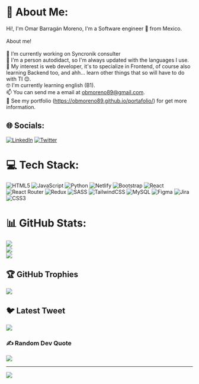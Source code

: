 # 💫 About Me:
Hi!, I'm Omar Barragán Moreno, I'm a Software engineer 🚀 from Mexico.<br><br>About me!<br><br>🔭 I’m currently working on Syncronik consulter<br>🌱 I'm a person autodidact, so I'm always updated with the languages I use.<br>🤔 My interest is web developer, it's to specialize in Frontend, of course also learning Backend too, and ahh... learn other things that so will have to do with TI 😊.<br>🤓 I'm currently learning english (B1).<br>📫 You can send me a email at obmoreno89@gmail.com.<br>📝 See my portfolio (https://obmoreno89.github.io/portafolio/) for get more information.<br>


## 🌐 Socials:
[![LinkedIn](https://img.shields.io/badge/LinkedIn-%230077B5.svg?logo=linkedin&logoColor=white)](https://www.linkedin.com/in/omar-barragan-moreno-051189/) [![Twitter](https://img.shields.io/badge/Twitter-%231DA1F2.svg?logo=Twitter&logoColor=white)](https://twitter.com/https://twitter.com/obmoreno89?t=019lNZpz64DbcgDULvSpJQ&s=09) 

# 💻 Tech Stack:
![HTML5](https://img.shields.io/badge/html5-%23E34F26.svg?style=for-the-badge&logo=html5&logoColor=white) ![JavaScript](https://img.shields.io/badge/javascript-%23323330.svg?style=for-the-badge&logo=javascript&logoColor=%23F7DF1E) ![Python](https://img.shields.io/badge/python-3670A0?style=for-the-badge&logo=python&logoColor=ffdd54) ![Netlify](https://img.shields.io/badge/netlify-%23000000.svg?style=for-the-badge&logo=netlify&logoColor=#00C7B7) ![Bootstrap](https://img.shields.io/badge/bootstrap-%23563D7C.svg?style=for-the-badge&logo=bootstrap&logoColor=white) ![React](https://img.shields.io/badge/react-%2320232a.svg?style=for-the-badge&logo=react&logoColor=%2361DAFB) ![React Router](https://img.shields.io/badge/React_Router-CA4245?style=for-the-badge&logo=react-router&logoColor=white) ![Redux](https://img.shields.io/badge/redux-%23593d88.svg?style=for-the-badge&logo=redux&logoColor=white) ![SASS](https://img.shields.io/badge/SASS-hotpink.svg?style=for-the-badge&logo=SASS&logoColor=white) ![TailwindCSS](https://img.shields.io/badge/tailwindcss-%2338B2AC.svg?style=for-the-badge&logo=tailwind-css&logoColor=white) ![MySQL](https://img.shields.io/badge/mysql-%2300f.svg?style=for-the-badge&logo=mysql&logoColor=white) 	![Figma](https://img.shields.io/badge/figma-%23F24E1E.svg?style=for-the-badge&logo=figma&logoColor=white) ![Jira](https://img.shields.io/badge/jira-%230A0FFF.svg?style=for-the-badge&logo=jira&logoColor=white) ![CSS3](https://img.shields.io/badge/css3-%231572B6.svg?style=for-the-badge&logo=css3&logoColor=white)
# 📊 GitHub Stats:
![](https://github-readme-stats.vercel.app/api?username=obmoreno89&theme=react&hide_border=false&include_all_commits=true&count_private=false)<br/>
![](https://github-readme-streak-stats.herokuapp.com/?user=obmoreno89&theme=react&hide_border=false)<br/>
![](https://github-readme-stats.vercel.app/api/top-langs/?username=obmoreno89&theme=react&hide_border=false&include_all_commits=true&count_private=false&layout=compact)

## 🏆 GitHub Trophies
![](https://github-profile-trophy.vercel.app/?username=obmoreno89&theme=darkhub&no-frame=false&no-bg=false&margin-w=4)

## 🐦 Latest Tweet
[![](https://gtce.itsvg.in/api?username=https://twitter.com/obmoreno89?t=019lNZpz64DbcgDULvSpJQ&s=09)](https://github.com/VishwaGauravIn/github-twitter-card-embed)

### ✍️ Random Dev Quote
![](https://quotes-github-readme.vercel.app/api?type=horizontal&theme=gruvbox)

---
[![](https://visitcount.itsvg.in/api?id=obmoreno89&icon=0&color=0)](https://visitcount.itsvg.in)

<!-- Proudly created with GPRM ( https://gprm.itsvg.in ) -->
